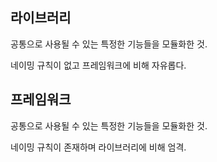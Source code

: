 ## 라이브러리

공통으로 사용될 수 있는 특정한 기능들을 모듈화한 것.

네이밍 규칙이 없고 프레임워크에 비해 자유롭다.

## 프레임워크

공통으로 사용될 수 있는 특정한 기능들을 모듈화한 것.

네이밍 규칙이 존재하며 라이브러리에 비해 엄격.